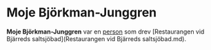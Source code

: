 # Moje Björkman-Junggren

**Moje Björkman-Junggren** var en [person](person.md) som drev [Restaurangen vid Bjärreds saltsjöbad](Restaurangen vid Bjärreds saltsjöbad.md).
